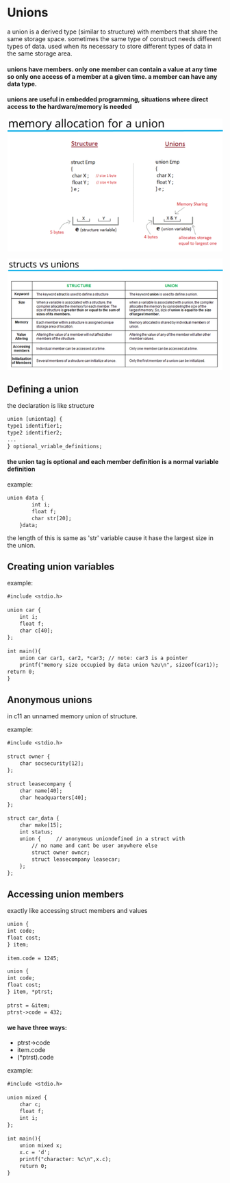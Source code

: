 # Unions

a union is a derived type \(similar to structure\) with members that share the same storage space. sometimes the same type of construct needs different types of data. used when its necessary to store different types of data in the same storage area.

#### unions have members. only one member can contain a value at any time so only one access of a member at a given time. a member can have any data type.

#### unions are useful in embedded programming, situations where direct access to the hardware/memory is needed

![](../../../.gitbook/assets/1%20%282%29.png)

![](../../../.gitbook/assets/1%20%281%29.png)



## Defining a union

the declaration is like structure

```text
union [uniontag] {
type1 identifier1;
type2 identifier2;
...
} optional_vriable_definitions;
```

#### the union tag is optional and each member definition is a normal variable definition

example:

```text
union data {
        int i;
        float f;
        char str[20];
    }data;
```

the length of this is same as 'str' variable cause it hase the largest size in the union.

## Creating union variables

example:

```text
#include <stdio.h>

union car {
    int i;
    float f;
    char c[40];
};

int main(){
    union car car1, car2, *car3; // note: car3 is a pointer
    printf("memory size occupied by data union %zu\n", sizeof(car1));
return 0;
}
```

## Anonymous unions

in c11 an unnamed memory union of structure.

example:

```text
#include <stdio.h>

struct owner {
    char socsecurity[12];
};

struct leasecompany {
    char name[40];
    char headquarters[40];
};

struct car_data {
    char make[15];
    int status;
    union {     // anonymous uniondefined in a struct with 
        // no name and cant be user anywhere else
        struct owner owncr;
        struct leasecompany leasecar;
    };
};
```

## Accessing union members

exactly like accessing struct members and values

```text
union {
int code;
float cost;
} item;

item.code = 1245;  
```

```text
union {
int code;
float cost;
} item, *ptrst;

ptrst = &item;
ptrst->code = 432;
```

#### we have three ways:

* ptrst-&gt;code
* item.code
* \(\*ptrst\).code

example:

```text
#include <stdio.h>

union mixed {
    char c;
    float f;
    int i;
};

int main(){
    union mixed x;
    x.c = 'd';
    printf("character: %c\n",x.c);
    return 0;
}
```

 

















